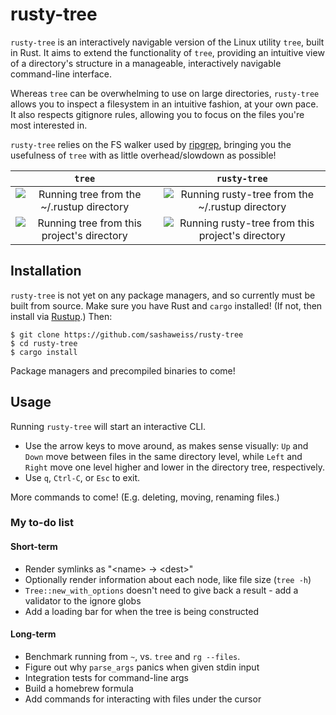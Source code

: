 # rusty-tree
`rusty-tree` is an interactively navigable version of the Linux utility `tree`, built in Rust. It aims to extend the functionality of `tree`, providing an intuitive view of a directory's structure in a manageable, interactively navigable command-line interface.

Whereas `tree` can be overwhelming to use on large directories, `rusty-tree` allows you to inspect a filesystem in an intuitive fashion, at your own pace. It also respects gitignore rules, allowing you to focus on the files you're most interested in.

`rusty-tree` relies on the FS walker used by [ripgrep](https://github.com/BurntSushi/ripgrep/tree/master/ignore), bringing you the usefulness of `tree` with as little overhead/slowdown as possible!

`tree`             |  `rusty-tree`
:-------------------------:|:-------------------------:
![Running `tree` from the ~/.rustup directory][rustup_tree_gif]  |  ![Running `rusty-tree` from the ~/.rustup directory][rustup_rt_gif]
![Running `tree` from this project's directory][rt_tree_gif]  |  ![Running `rusty-tree` from this project's directory][rt_rt_gif]

[rustup_rt_gif]: https://media.giphy.com/media/oOnUBSE5gL45B1zk5K/giphy.gif
[rt_rt_gif]: https://media.giphy.com/media/9JeJTMYkjcwGmB2XdO/giphy.gif
[rustup_tree_gif]: https://media.giphy.com/media/kVgETL09kI8pi24RfR/giphy.gif
[rt_tree_gif]: https://media.giphy.com/media/1d5QqzHOvEHrnfnH6P/giphy.gif

## Installation
`rusty-tree` is not yet on any package managers, and so currently must be built from source. Make sure you have Rust and `cargo` installed! (If not, then install via [Rustup](https://rustup.rs/).) Then:
```
$ git clone https://github.com/sashaweiss/rusty-tree
$ cd rusty-tree
$ cargo install
```

Package managers and precompiled binaries to come!

## Usage
Running `rusty-tree` will start an interactive CLI.

* Use the arrow keys to move around, as makes sense visually: `Up` and `Down` move between files in the same directory level, while `Left` and `Right` move one level higher and lower in the directory tree, respectively.
* Use `q`, `Ctrl-C`, or `Esc` to exit.

More commands to come! (E.g. deleting, moving, renaming files.)

### My to-do list

#### Short-term
* Render symlinks as "\<name\> -> \<dest\>"
* Optionally render information about each node, like file size (`tree -h`)
* `Tree::new_with_options` doesn't need to give back a result - add a validator to the ignore globs
* Add a loading bar for when the tree is being constructed

#### Long-term
* Benchmark running from `~`, vs. `tree` and `rg --files`.
* Figure out why `parse_args` panics when given stdin input
* Integration tests for command-line args
* Build a homebrew formula
* Add commands for interacting with files under the cursor
